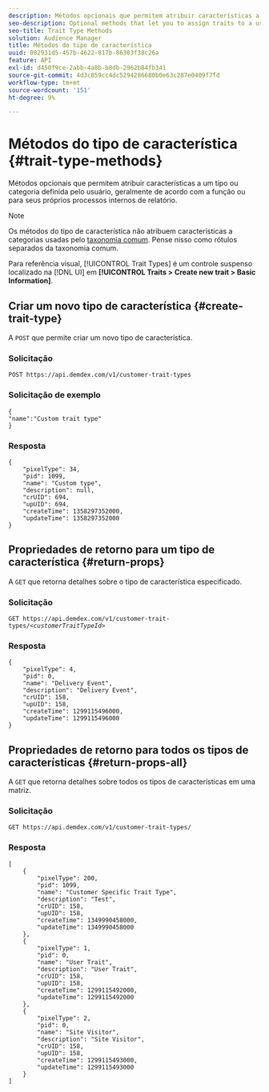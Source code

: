 ```yaml
---
description: Métodos opcionais que permitem atribuir características a um tipo ou categoria definida pelo usuário, geralmente de acordo com a função ou para seus próprios processos internos de relatório.
seo-description: Optional methods that let you to assign traits to a user-defined type or category, usually according to function or for your own internal reporting processes.
seo-title: Trait Type Methods
solution: Audience Manager
title: Métodos do tipo de característica
uuid: 082931d5-457b-4622-817b-86303f38c26a
feature: API
exl-id: d450f9ce-2abb-4a8b-b8db-2962b84fb341
source-git-commit: 4d3c859cc4dc5294286680b0e63c287e0409f7fd
workflow-type: tm+mt
source-wordcount: '151'
ht-degree: 9%

---
```


# Métodos do tipo de característica {#trait-type-methods}

Métodos opcionais que permitem atribuir características a um tipo ou categoria definida pelo usuário, geralmente de acordo com a função ou para seus próprios processos internos de relatório.

<!-- c_rest_api_trait_types_intro.xml -->

>[!NOTE]
>
>Os métodos do tipo de característica não atribuem características a categorias usadas pelo [taxonomia comum](../../api/rest-api-main/aam-api-taxonomy.md#taxonomic-api-methods). Pense nisso como rótulos separados da taxonomia comum.

Para referência visual, [!UICONTROL Trait Types] é um controle suspenso localizado na [!DNL UI] em **[!UICONTROL Traits > Create new trait > Basic Information]**.

## Criar um novo tipo de característica {#create-trait-type}

A `POST` que permite criar um novo tipo de característica.

<!-- r_rest_api_create_trait_type.xml -->

### Solicitação

`POST https://api.demdex.com/v1/customer-trait-types`

### Solicitação de exemplo

```
{
"name":"Custom trait type"
}
```

### Resposta

```
{
    "pixelType": 34,
    "pid": 1099,
    "name": "Custom type",
    "description": null,
    "crUID": 694,
    "upUID": 694,
    "createTime": 1358297352000,
    "updateTime": 1358297352000
}
```

## Propriedades de retorno para um tipo de característica {#return-props}

A `GET` que retorna detalhes sobre o tipo de característica especificado.

<!-- r_rest_api_get_trait_type.xml -->

### Solicitação

`GET https://api.demdex.com/v1/customer-trait-types/`*`<customerTraitTypeId>`*

### Resposta

```
{
    "pixelType": 4,
    "pid": 0,
    "name": "Delivery Event",
    "description": "Delivery Event",
    "crUID": 158,
    "upUID": 158,
    "createTime": 1299115496000,
    "updateTime": 1299115496000
}
```

## Propriedades de retorno para todos os tipos de características {#return-props-all}

A `GET` que retorna detalhes sobre todos os tipos de características em uma matriz.

<!-- r_rest_api_get_trait_types.xml -->

### Solicitação

`GET https://api.demdex.com/v1/customer-trait-types/`

### Resposta

```
[
    {
        "pixelType": 200,
        "pid": 1099,
        "name": "Customer Specific Trait Type",
        "description": "Test",
        "crUID": 158,
        "upUID": 158,
        "createTime": 1349990458000,
        "updateTime": 1349990458000
    },
    {
        "pixelType": 1,
        "pid": 0,
        "name": "User Trait",
        "description": "User Trait",
        "crUID": 158,
        "upUID": 158,
        "createTime": 1299115492000,
        "updateTime": 1299115492000
    },
    {
        "pixelType": 2,
        "pid": 0,
        "name": "Site Visitor",
        "description": "Site Visitor",
        "crUID": 158,
        "upUID": 158,
        "createTime": 1299115493000,
        "updateTime": 1299115493000
    }
]
```
